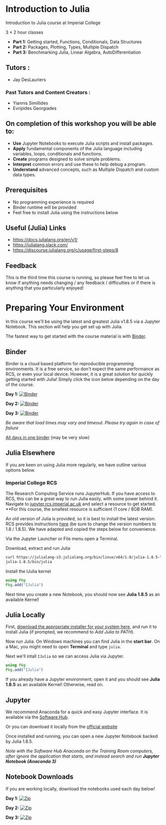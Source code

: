 # Introduction to Julia

Introduction to Julia course at Imperial College

3 × 2 hour classes

* **Part 1:** Getting started, Functions, Conditionals, Data Structures
* **Part 2:** Packages, Plotting, Types, Multiple Dispatch
* **Part 3:** Benchmarking Julia, Linear Algebra, AutoDifferentiation

## Tutors : 
* Jay DesLauriers

### Past Tutors and Content Creators :
* Yiannis Simillides
* Evripides Georgiades

## On completion of this workshop you will be able to:
* **Use** Jupyter Notebooks to execute Julia scripts and install packages.
* **Apply** fundamental components of the Julia language including variables, loops, conditionals and functions. 
* **Create** programs designed to solve simple problems.
* **Interpret** common errors and use these to help debug a program.
* **Understand** advanced concepts, such as Multiple Dispatch and custom data types.

## Prerequisites

* No programming experience is required
* Binder runtime will be provided
* Feel free to install Julia using the instructions below

## Useful (Julia) Links
* https://docs.julialang.org/en/v1/
* https://julialang.slack.com/
* https://discourse.julialang.org/c/usage/first-steps/8

## Feedback
This is the third time this course is running, so please feel free to let us know if anything
needs changing / any feedback / difficulties or if there is anything that you particularly enjoyed!

# Preparing Your Environment

In this course we'll be using the latest and greatest Julia v1.8.5 via a Jupyter Notebook.
This section will help you get set up with Julia.

The fastest way to get started with the course material is with [Binder](https://mybinder.org/).

## Binder

Binder is a cloud based platform for reproducible programming environments. It is a free service,
so don't expect the same performance as RCS, or even your local device. However, it is a great
solution for quickly getting started with Julia! Simply click the icon below depending on the day of the course.

**Day 1:** [![Binder](https://mybinder.org/badge_logo.svg)](https://mybinder.org/v2/gh/ImperialCollegeLondon/RCDS-introduction-to-julia.git/day1)

**Day 2:** [![Binder](https://mybinder.org/badge_logo.svg)](https://mybinder.org/v2/gh/ImperialCollegeLondon/RCDS-introduction-to-julia.git/day2)

**Day 3:** [![Binder](https://mybinder.org/badge_logo.svg)](https://mybinder.org/v2/gh/ImperialCollegeLondon/RCDS-introduction-to-julia.git/day3)

*Be aware that load times may vary and timeout. Please try again in case of failure*

[All days in one binder](https://mybinder.org/v2/gh/ImperialCollegeLondon/RCDS-introduction-to-julia.git/head) (may be very slow)

## Julia Elsewhere

If you are keen on using Julia more regularly, we have outline various options below.

### Imperial College RCS

The Research Computing Service runs JupyterHub. If you have access to RCS, this can be a great way
to run Julia easily, with some power behind it. Navigate to [jupyter.rcs.imperial.ac.uk](https://jupyter.rcs.imperial.ac.uk)
and select a resource to get started. **For this course, the smallest resource is sufficient (1 core / 8GB RAM).

An old version of Julia is provided, so it is best to install the latest version.
RCS provides instructions [here](https://imperialcollegelondon.github.io/research-computing-tips/compute/2020/07/08/running-julia.html)
(be sure to change the version numbers to 1.8 / 1.8.5). We have adapted and copied the steps below for convenience.

Via the Jupyter Launcher or File menu open a Terminal.

Download, extract and run Julia

```bash
curl https://julialang-s3.julialang.org/bin/linux/x64/1.8/julia-1.8.5-linux-x86_64.tar.gz | tar xz
julia-1.8.5/bin/julia

```

Install the IJulia kernel

```julia
using Pkg
Pkg.add("IJulia")

```

Next time you create a new Notebook, you should now see **Julia 1.8.5** as an available Kernel! 


## Julia Locally

First, [download the appropriate installer for your system here](https://julialang.org/downloads),
and run it to install Julia (if prompted, we recommend to *Add Julia to PATH*).

Now run Julia. On Windows machines you can find Julia in the **start bar**.
On a Mac, you might need to open **Terminal** and type `julia`.

Next we'll intall `IJulia` so we can access Julia via Jupyter.
```julia
using Pkg
Pkg.add("IJulia")

```

If you already have a Jupyter environment, open it and you 
should see **Julia 1.8.5** as an available Kernel! Otherwise, read on.

## Jupyter

We recommend Anaconda for a quick and easy Jupyter interface. It is
available via the [Software Hub](https://softwarehub.imperial.ac.uk/).

Or you can download it locally from the [official website](https://www.anaconda.com/products/distribution)

Once installed and running, you can open a new Jupyter Notebook backed by Julia 1.8.5.

*Note with the Software Hub Anaconda on the Training Room computers, after*
*ignore the application that starts, and instead search and run **Jupyter Notebook (Anaconda 3)***


## Notebook Downloads

If you are working locally, download the notebooks used each day below!

**Day 1:** [![Zip](https://img.shields.io/badge/zip-download-brightgreen)](https://github.com/ImperialCollegeLondon/RCDS-introduction-to-julia/zipball/day1)

**Day 2:** [![Zip](https://img.shields.io/badge/zip-download-brightgreen)](https://github.com/ImperialCollegeLondon/RCDS-introduction-to-julia/zipball/day2)

**Day 3:** [![Zip](https://img.shields.io/badge/zip-download-brightgreen)](https://github.com/ImperialCollegeLondon/RCDS-introduction-to-julia/zipball/day3)
